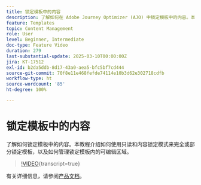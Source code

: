 ```yaml
---
title: 锁定模板中的内容
description: 了解如何在 Adobe Journey Optimizer (AJO) 中锁定模板中的内容。本教程介绍如何使用只读和内容锁定模式来完全或部分锁定模板，以及如何管理锁定模板内的可编辑区域。
feature: Templates
topic: Content Management
role: User
level: Beginner, Intermediate
doc-type: Feature Video
duration: 279
last-substantial-update: 2025-03-10T00:00:00Z
jira: KT-17512
exl-id: b2da5ddb-8d17-43a0-aea5-bfc5bf7cd444
source-git-commit: 70f8e11e468fefde74114e10b3d62e302718cdfb
workflow-type: ht
source-wordcount: '85'
ht-degree: 100%

---
```


# 锁定模板中的内容

了解如何锁定模板中的内容。本教程介绍如何使用只读和内容锁定模式来完全或部分锁定模板，以及如何管理锁定模板内的可编辑区域。

>[!VIDEO](https://video.tv.adobe.com/v/3451617/?learn=on&enablevpops&captions=chi_hans){transcript=true}

有关详细信息，请参阅[产品文档](https://experienceleague.adobe.com/zh-hans/docs/journey-optimizer/using/content-management/content-templates/content-locking)。
